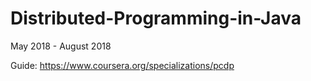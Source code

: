 # Distributed-Programming-in-Java
May 2018 - August 2018

Guide: https://www.coursera.org/specializations/pcdp

